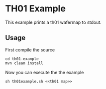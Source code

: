 # TH01 Example

This example prints a th01 wafermap to stdout.

## Usage
First compile the source

    cd th01-example
    mvn clean install

Now you can execute the the example

    sh th01example.sh <<th01 map>>


